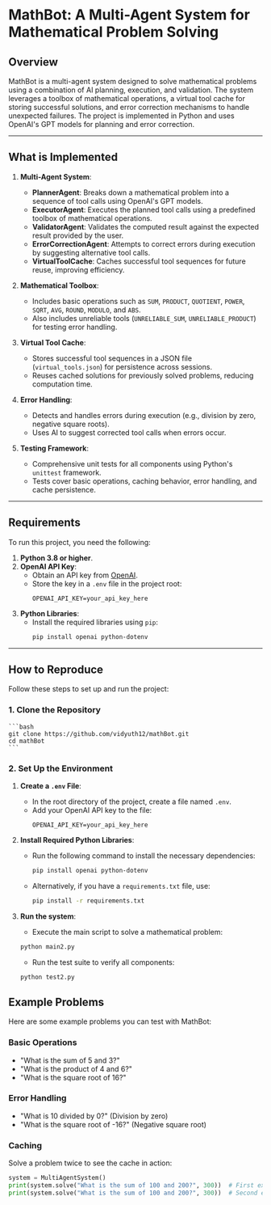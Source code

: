# MathBot: A Multi-Agent System for Mathematical Problem Solving

## Overview
MathBot is a multi-agent system designed to solve mathematical problems using a combination of AI planning, execution, and validation. The system leverages a toolbox of mathematical operations, a virtual tool cache for storing successful solutions, and error correction mechanisms to handle unexpected failures. The project is implemented in Python and uses OpenAI's GPT models for planning and error correction.

---

## What is Implemented
1. **Multi-Agent System**:
   - **PlannerAgent**: Breaks down a mathematical problem into a sequence of tool calls using OpenAI's GPT models.
   - **ExecutorAgent**: Executes the planned tool calls using a predefined toolbox of mathematical operations.
   - **ValidatorAgent**: Validates the computed result against the expected result provided by the user.
   - **ErrorCorrectionAgent**: Attempts to correct errors during execution by suggesting alternative tool calls.
   - **VirtualToolCache**: Caches successful tool sequences for future reuse, improving efficiency.

2. **Mathematical Toolbox**:
   - Includes basic operations such as `SUM`, `PRODUCT`, `QUOTIENT`, `POWER`, `SQRT`, `AVG`, `ROUND`, `MODULO`, and `ABS`.
   - Also includes unreliable tools (`UNRELIABLE_SUM`, `UNRELIABLE_PRODUCT`) for testing error handling.

3. **Virtual Tool Cache**:
   - Stores successful tool sequences in a JSON file (`virtual_tools.json`) for persistence across sessions.
   - Reuses cached solutions for previously solved problems, reducing computation time.

4. **Error Handling**:
   - Detects and handles errors during execution (e.g., division by zero, negative square roots).
   - Uses AI to suggest corrected tool calls when errors occur.

5. **Testing Framework**:
   - Comprehensive unit tests for all components using Python's `unittest` framework.
   - Tests cover basic operations, caching behavior, error handling, and cache persistence.

---

## Requirements
To run this project, you need the following:

1. **Python 3.8 or higher**.
2. **OpenAI API Key**:
   - Obtain an API key from [OpenAI](https://platform.openai.com/).
   - Store the key in a `.env` file in the project root:
     ```
     OPENAI_API_KEY=your_api_key_here
     ```
3. **Python Libraries**:
   - Install the required libraries using `pip`:
     ```bash
     pip install openai python-dotenv
     ```

---

## How to Reproduce
Follow these steps to set up and run the project:

### 1. Clone the Repository
    ```bash
    git clone https://github.com/vidyuth12/mathBot.git
    cd mathBot
    ```

### 2. Set Up the Environment
1. **Create a `.env` File**:
   - In the root directory of the project, create a file named `.env`.
   - Add your OpenAI API key to the file:
     ```
     OPENAI_API_KEY=your_api_key_here
     ```

2. **Install Required Python Libraries**:
   - Run the following command to install the necessary dependencies:
     ```bash
     pip install openai python-dotenv
     ```
   - Alternatively, if you have a `requirements.txt` file, use:
     ```bash
     pip install -r requirements.txt
     ```
3. **Run the system**:
    - Execute the main script to solve a mathematical problem:
    ```bash
    python main2.py
    ```
    - Run the test suite to verify all components:
    ```bash
    python test2.py
    ```

## Example Problems
Here are some example problems you can test with MathBot:

### Basic Operations
- "What is the sum of 5 and 3?"
- "What is the product of 4 and 6?"
- "What is the square root of 16?"

### Error Handling
- "What is 10 divided by 0?" (Division by zero)
- "What is the square root of -16?" (Negative square root)

### Caching
Solve a problem twice to see the cache in action:

```python
system = MultiAgentSystem()
print(system.solve("What is the sum of 100 and 200?", 300))  # First execution
print(system.solve("What is the sum of 100 and 200?", 300))  # Second execution (uses cache)
